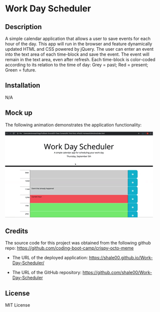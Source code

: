 # Work Day Scheduler

## Description

A simple calendar application that allows a user to save events for each hour of the day. This app will run in the browser and feature dynamically updated HTML and CSS powered by jQuery. The user can enter an event into the text area of each time-block and save the event. The event will remain in the text area, even after refresh. Each time-block is color-coded according to its relation to the time of day: Grey = past; Red = present; Green = future.

## Installation

N/A

## Mock up

The following animation demonstrates the application functionality:

![A user clicks on slots on the color-coded calendar and edits the events.](./Assets/Images/05-third-party-apis-homework-demo.gif)

## Credits

The source code for this project was obtained from the following github repo: https://github.com/coding-boot-camp/crispy-octo-meme


* The URL of the deployed application: https://shale00.github.io/Work-Day-Scheduler/

* The URL of the GitHub repository: https://github.com/shale00/Work-Day-Scheduler

## License

MIT License